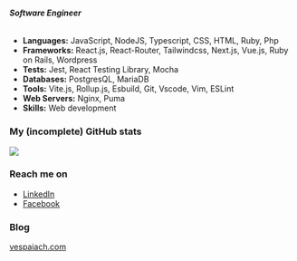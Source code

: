 ###### ***Software Engineer***

* **Languages:** JavaScript, NodeJS, Typescript, CSS, HTML, Ruby, Php
* **Frameworks:** React.js, React-Router, Tailwindcss, Next.js, Vue.js, Ruby on Rails, Wordpress
* **Tests:** Jest, React Testing Library, Mocha
* **Databases:** PostgresQL, MariaDB
* **Tools:** Vite.js, Rollup.js, Esbuild, Git, Vscode, Vim, ESLint
* **Web Servers:** Nginx, Puma
* **Skills:** Web development

### My (incomplete) GitHub stats

<img src="https://github-readme-stats.vercel.app/api?username=vespaiach&show_icons=true&theme=gruvbox&count_private=true" />

### Reach me on

* [LinkedIn](https://www.linkedin.com/in/trinh-nguyen-0a701526/)
* [Facebook](https://www.facebook.com/nta.toan/)

### Blog

[vespaiach.com](https://www.vespaiach.com)
